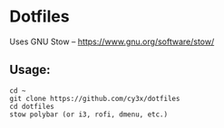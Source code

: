 Dotfiles
========

Uses GNU Stow – https://www.gnu.org/software/stow/

Usage:
------

    cd ~
    git clone https://github.com/cy3x/dotfiles
    cd dotfiles
    stow polybar (or i3, rofi, dmenu, etc.)
